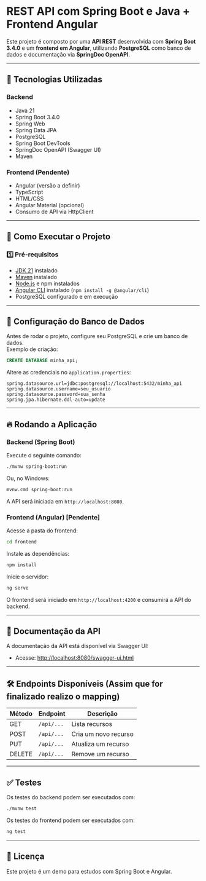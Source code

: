 
# REST API com Spring Boot e Java + Frontend Angular

Este projeto é composto por uma **API REST** desenvolvida com **Spring Boot 3.4.0** e um **frontend em Angular**, utilizando **PostgreSQL** como banco de dados e documentação via **SpringDoc OpenAPI**.

---

## 📌 Tecnologias Utilizadas

### Backend
- Java 21
- Spring Boot 3.4.0
- Spring Web
- Spring Data JPA
- PostgreSQL
- Spring Boot DevTools
- SpringDoc OpenAPI (Swagger UI)
- Maven

### Frontend (Pendente)
- Angular (versão a definir)
- TypeScript
- HTML/CSS
- Angular Material (opcional)
- Consumo de API via HttpClient

---

## 🚀 Como Executar o Projeto

### 1️⃣ Pré-requisitos

- [JDK 21](https://www.oracle.com/java/technologies/javase-jdk21-downloads.html) instalado
- [Maven](https://maven.apache.org/download.cgi) instalado
- [Node.js](https://nodejs.org/) e npm instalados
- [Angular CLI](https://angular.io/cli) instalado (`npm install -g @angular/cli`)
- PostgreSQL configurado e em execução

---

## 📂 Configuração do Banco de Dados

Antes de rodar o projeto, configure seu PostgreSQL e crie um banco de dados.  
Exemplo de criação:

```sql
CREATE DATABASE minha_api;
```

Altere as credenciais no `application.properties`:

```properties
spring.datasource.url=jdbc:postgresql://localhost:5432/minha_api
spring.datasource.username=seu_usuario
spring.datasource.password=sua_senha
spring.jpa.hibernate.ddl-auto=update
```

---

## 🔥 Rodando a Aplicação

### Backend (Spring Boot)

Execute o seguinte comando:

```sh
./mvnw spring-boot:run
```

Ou, no Windows:

```sh
mvnw.cmd spring-boot:run
```

A API será iniciada em `http://localhost:8080`.

### Frontend (Angular) [Pendente]

Acesse a pasta do frontend:

```sh
cd frontend
```

Instale as dependências:

```sh
npm install
```

Inicie o servidor:

```sh
ng serve
```

O frontend será iniciado em `http://localhost:4200` e consumirá a API do backend.

---

## 📖 Documentação da API

A documentação da API está disponível via Swagger UI:

- Acesse: [http://localhost:8080/swagger-ui.html](http://localhost:8080/swagger-ui.html)

---

## 🛠 Endpoints Disponíveis (Assim que for finalizado realizo o mapping)

| Método  | Endpoint   | Descrição |
|---------|-----------|------------|
| GET     | `/api/...` | Lista recursos |
| POST    | `/api/...` | Cria um novo recurso |
| PUT     | `/api/...` | Atualiza um recurso |
| DELETE  | `/api/...` | Remove um recurso |

---

## ✅ Testes

Os testes do backend podem ser executados com:

```sh
./mvnw test
```

Os testes do frontend podem ser executados com:

```sh
ng test
```

---

## 📜 Licença
Este projeto é um demo para estudos com Spring Boot e Angular.
